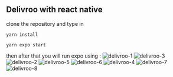## Delivroo with react native

clone the repository and type in

```shell
yarn install
```

```shell
yarn expo start
```


then after that you will run expo using :
![delivroo-1](https://github.com/Ham12-3/delivroo-clone-react-native/assets/93613316/ab929fe8-3275-4cff-b462-fe7b0b48bbcd)
![delivroo-3](https://github.com/Ham12-3/delivroo-clone-react-native/assets/93613316/b6d2a0bc-3853-4073-8475-875319e79b1a)
![delivroo-2](https://github.com/Ham12-3/delivroo-clone-react-native/assets/93613316/bf4e7b24-b326-4561-9bc3-13322f7d8a71)
![delivroo-5](https://github.com/Ham12-3/delivroo-clone-react-native/assets/93613316/fd77b322-416a-44ef-85b6-5599a49a0520)
![delivroo-6](https://github.com/Ham12-3/delivroo-clone-react-native/assets/93613316/61ea7322-370c-4777-97d5-fc487b2a3b7c)
![delivroo-4](https://github.com/Ham12-3/delivroo-clone-react-native/assets/93613316/91e5d0a1-81ec-4c9d-8f2d-d4b95e54eb7e)
![delivroo-7](https://github.com/Ham12-3/delivroo-clone-react-native/assets/93613316/b223ea9e-113c-4bf8-bbfb-5a5cd6a20fe9)
![delivroo-8](https://github.com/Ham12-3/delivroo-clone-react-native/assets/93613316/4fc2c600-819c-4395-837c-bcd41beccf63)

